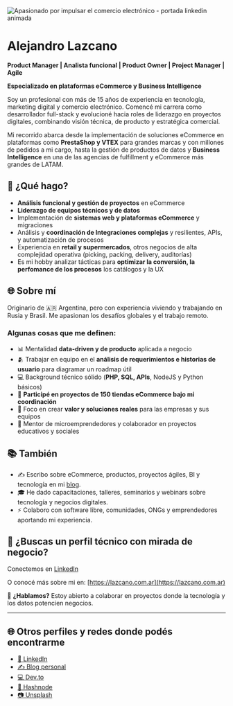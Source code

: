 ![Apasionado por impulsar el comercio electrónico - portada linkedin animada](https://github.com/user-attachments/assets/4a58282b-96bb-48e6-bd93-2821d074e8a8)

# Alejandro Lazcano

**Product Manager | Analista funcional | Product Owner | Project Manager | Agile**

**Especializado en plataformas eCommerce y Business Intelligence**

Soy un profesional con más de 15 años de experiencia en tecnología, marketing digital y comercio electrónico. Comencé mi carrera como desarrollador full-stack y evolucioné hacia roles de liderazgo en proyectos digitales, combinando visión técnica, de producto y estratégica comercial.

Mi recorrido abarca desde la implementación de soluciones eCommerce en plataformas como **PrestaShop y VTEX** para grandes marcas y con millones de pedidos a mi cargo, hasta la gestión de productos de datos y **Business Intelligence** en una de las agencias de fulfillment y eCommerce más grandes de LATAM.


## 🔎 ¿Qué hago?

- **Análisis funcional y gestión de proyectos** en eCommerce
- **Liderazgo de equipos técnicos y de datos**
- Implementación de **sistemas web y plataformas eCommerce** y migraciones
- Análisis y **coordinación de Integraciones complejas** y resilientes, APIs, y automatización de procesos
- Experiencia en **retail y supermercados**, otros negocios de alta complejidad operativa (picking, packing, delivery, auditorías)
- Es mi hobby analizar tácticas para **optimizar la conversión, la perfomance de los procesos** los catálogos y la UX



## 🌐 Sobre mí

Originario de 🇦🇷 Argentina, pero con experiencia viviendo y trabajando en Rusia y Brasil. Me apasionan los desafíos globales y el trabajo remoto.

### Algunas cosas que me definen:
- 📊 Mentalidad **data-driven y de producto** aplicada a negocio
- 🫂 Trabajar en equipo en el **análisis de requerimientos e historias de usuario** para diagramar un roadmap útil
- 💻 Background técnico sólido (**PHP, SQL, APIs**, NodeJS y Python básicos)
- 🛒 **Participé en proyectos de 150 tiendas eCommerce bajo mi coordinación**
- 🤝 Foco en crear **valor y soluciones reales** para las empresas y sus equipos
- 🌱 Mentor de microemprendedores y colaborador en proyectos educativos y sociales



## 📚 También
- ✍️ Escribo sobre eCommerce, productos, proyectos ágiles, BI y tecnología en mi [blog](https://lazcano.com.ar).
- 🎓 He dado capacitaciones, talleres, seminarios y webinars sobre tecnología y negocios digitales.
- ⚡ Colaboro con software libre, comunidades, ONGs y emprendedores aportando mi experiencia.



## 📩 ¿Buscas un perfil técnico con mirada de negocio?
Conectemos en [LinkedIn](https://linkedin.com/in/alejandrolazcano)

O conocé más sobre mi en: [https://lazcano.com.ar](https://lazcano.com.ar)



💬 **¿Hablamos?** Estoy abierto a colaborar en proyectos donde la tecnología y los datos potencien negocios.





---



## 🌐 Otros perfiles y redes donde podés encontrarme

- [🔗 LinkedIn](https://linkedin.com/in/alejandrolazcano)
- [✍️ Blog personal](https://lazcano.com.ar)
- [💻 Dev.to](https://dev.to/alelazcano)
- [📝 Hashnode](https://alelazcano.hashnode.dev)
- [📷 Unsplash](https://unsplash.com/@lazcano)

